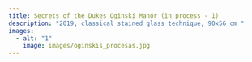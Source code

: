 ```yaml
---
title: Secrets of the Dukes Oginski Manor (in process - 1)
description: "2019, classical stained glass technique, 90x56 cm "
images:
  - alt: "1"
    image: images/oginskis_procesas.jpg
---
```

